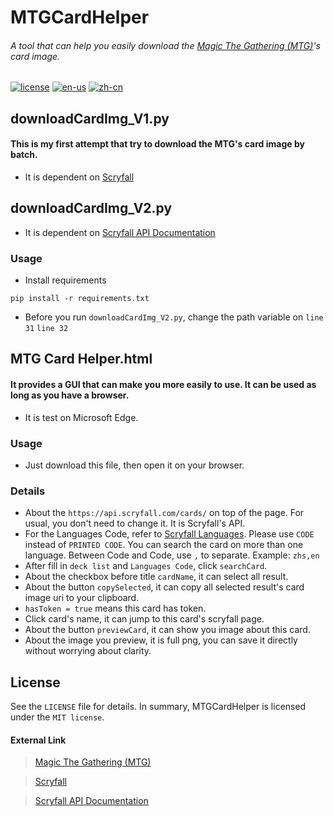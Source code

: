 # MTGCardHelper
###### A tool that can help you easily download the [Magic The Gathering (MTG)](#external-link)'s card image.

[![license](https://img.shields.io/badge/license-MIT-blue)](https://github.com/M1a0w0/MTGCardHelper/blob/main/LICENSE)
[![en-us](https://img.shields.io/badge/language-English-blue)](https://github.com/M1a0w0/MTGCardHelper/blob/main/README.md)
[![zh-cn](https://img.shields.io/badge/语言-简体中文-green)](https://github.com/M1a0w0/MTGCardHelper/blob/main/README_zh-cn.md)

## downloadCardImg_V1.py
#### This is my first attempt that try to download the MTG's card image by batch.
- It is dependent on [Scryfall](#external-link)

## downloadCardImg_V2.py
- It is dependent on [Scryfall API Documentation](#external-link)
### Usage
- Install requirements
```text
pip install -r requirements.txt
```
- Before you run `downloadCardImg_V2.py`, change the path variable on `line 31` `line 32`

## MTG Card Helper.html
#### It provides a GUI that can make you more easily to use. It can be used as long as you have a browser.
- It is test on Microsoft Edge.
### Usage
- Just download this file, then open it on your browser.
### Details
- About the `https://api.scryfall.com/cards/` on top of the page. For usual, you don't need to change it. It is Scryfall's API.
- For the Languages Code, refer to [Scryfall Languages](https://scryfall.com/docs/api/languages). Please use `CODE` instead of `PRINTED CODE`. You can search the card on more than one language. Between Code and Code, use `,` to separate. Example: `zhs,en`
- After fill in `deck list` and `Languages Code`, click `searchCard`.
- About the checkbox before title `cardName`, it can select all result.
- About the button `copySelected`, it can copy all selected result's card image uri to your clipboard.
- `hasToken = true` means this card has token.
- Click card's name, it can jump to this card's scryfall page.
- About the button `previewCard`, it can show you image about this card.
- About the image you preview, it is full png, you can save it directly without worrying about clarity.

## License
See the `LICENSE` file for details. In summary, MTGCardHelper is licensed under the `MIT license`.

#### External Link
> [Magic The Gathering (MTG)](https://magic.wizards.com/)

> [Scryfall](https://scryfall.com)

> [Scryfall API Documentation](https://scryfall.com/docs/api)
